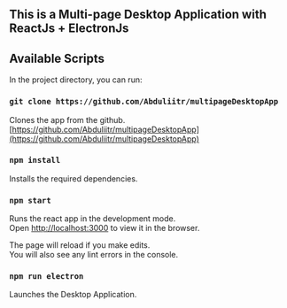 ## This is a Multi-page Desktop Application with ReactJs + ElectronJs

## Available Scripts

In the project directory, you can run:

### `git clone https://github.com/Abduliitr/multipageDesktopApp`

Clones the app from the github.<br />
[https://github.com/Abduliitr/multipageDesktopApp](https://github.com/Abduliitr/multipageDesktopApp) 


### `npm install`

Installs the required dependencies.<br />


### `npm start`

Runs the react app in the development mode.<br />
Open [http://localhost:3000](http://localhost:3000) to view it in the browser.

The page will reload if you make edits.<br />
You will also see any lint errors in the console.

### `npm run electron`

Launches the Desktop Application.<br />


